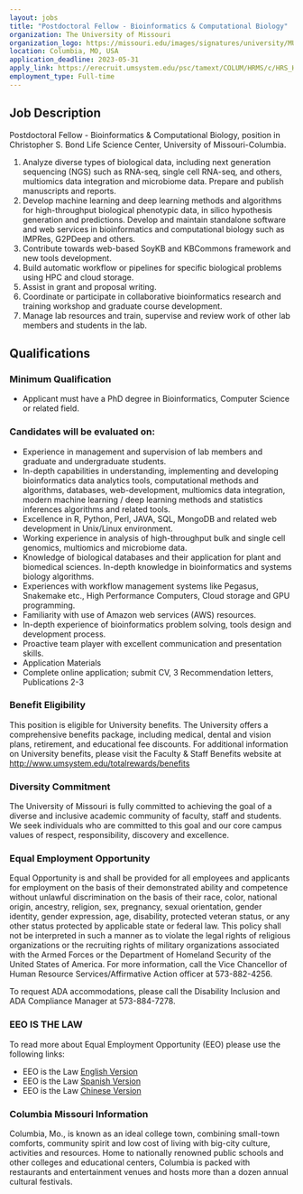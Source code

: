 ```yaml
---
layout: jobs
title: "Postdoctoral Fellow - Bioinformatics & Computational Biology"
organization: The University of Missouri
organization_logo: https://missouri.edu/images/signatures/university/MUstacked.png
location: Columbia, MO, USA
application_deadline: 2023-05-31
apply_link: https://erecruit.umsystem.edu/psc/tamext/COLUM/HRMS/c/HRS_HRAM_FL.HRS_CG_SEARCH_FL.GBL?Page=HRS_APP_JBPST_FL&Action=U&SiteId=9&FOCUS=Applicant&SiteId=9&JobOpeningId=42433&PostingSeq=1&
employment_type: Full-time
---
```


## Job Description
Postdoctoral Fellow - Bioinformatics & Computational Biology, position in Christopher S. Bond Life Science Center, University of Missouri-Columbia.

1. Analyze diverse types of biological data, including next generation sequencing (NGS) such as RNA-seq, single cell RNA-seq, and others, multiomics data integration and microbiome data. Prepare and publish manuscripts and reports.
2. Develop machine learning and deep learning methods and algorithms for high-throughput biological phenotypic data, in silico hypothesis generation and predictions. Develop and maintain standalone software and web services in bioinformatics and computational biology such as IMPRes, G2PDeep and others.
3. Contribute towards web-based SoyKB and KBCommons framework and new tools development.
4. Build automatic workflow or pipelines for specific biological problems using HPC and cloud storage.
5. Assist in grant and proposal writing.
6. Coordinate or participate in collaborative bioinformatics research and training workshop and graduate course development.
7. Manage lab resources and train, supervise and review work of other lab members and students in the lab.

## Qualifications

### Minimum Qualification

- Applicant must have a PhD degree in Bioinformatics, Computer Science or related field.
 
### Candidates will be evaluated on:

- Experience in management and supervision of lab members and graduate and undergraduate students.
- In-depth capabilities in understanding, implementing and developing bioinformatics data analytics tools, computational methods and algorithms, databases, web-development, multiomics data integration, modern machine learning / deep learning methods and statistics inferences algorithms and related tools.
- Excellence in R, Python, Perl, JAVA, SQL, MongoDB and related web development in Unix/Linux environment.
- Working experience in analysis of high-throughput bulk and single cell genomics, multiomics and microbiome data.
- Knowledge of biological databases and their application for plant and biomedical sciences. In-depth knowledge in bioinformatics and systems biology algorithms.
- Experiences with workflow management systems like Pegasus, Snakemake etc., High Performance Computers, Cloud storage and GPU programming.
- Familiarity with use of Amazon web services (AWS) resources.
- In-depth experience of bioinformatics problem solving, tools design and development process.
- Proactive team player with excellent communication and presentation skills.
- Application Materials
- Complete online application; submit CV, 3 Recommendation letters, Publications 2-3

### Benefit Eligibility

This position is eligible for University benefits.  The University offers a comprehensive benefits package, including medical, dental and vision plans, retirement, and educational fee discounts.  For additional information on University benefits, please visit the Faculty & Staff Benefits website at http://www.umsystem.edu/totalrewards/benefits

### Diversity Commitment

The University of Missouri is fully committed to achieving  the goal of a diverse and inclusive academic community of faculty, staff and students. We seek individuals who are committed to this goal and our core campus values of respect, responsibility, discovery and excellence.

### Equal Employment Opportunity

Equal Opportunity is and shall be provided for all employees and applicants for employment on the basis of their demonstrated ability and competence without unlawful discrimination on the basis of their race, color, national origin, ancestry, religion, sex, pregnancy, sexual orientation, gender identity, gender expression, age, disability, protected veteran status, or any other status protected by applicable state or federal law. This policy shall not be interpreted in such a manner as to violate the legal rights of religious organizations or the recruiting rights of military organizations associated with the Armed Forces or the Department of Homeland Security of the United States of America. For more information, call the Vice Chancellor of Human Resource Services/Affirmative Action officer at 573-882-4256.

To request ADA accommodations, please call the Disability Inclusion and ADA Compliance Manager at 573-884-7278.

### EEO IS THE LAW

To read more about Equal Employment Opportunity (EEO) please use the following links:

- EEO is the Law [English Version](http://www.dol.gov/ofccp/regs/compliance/posters/pdf/eeopost.pdf)
- EEO is the Law [Spanish Version](http://www.dol.gov/ofccp/regs/compliance/posters/pdf/eeosp.pdf)
- EEO is the Law [Chinese Version](http://www.dol.gov/ofccp/regs/compliance/posters/pdf/eeopost(chinese).pdf)

### Columbia Missouri Information

Columbia, Mo., is known as an ideal college town, combining small-town comforts, community spirit and low cost of living with big-city culture, activities and resources.  Home to nationally renowned public schools and other colleges and educational centers, Columbia is packed with restaurants and entertainment venues and hosts more than a dozen annual cultural festivals.
